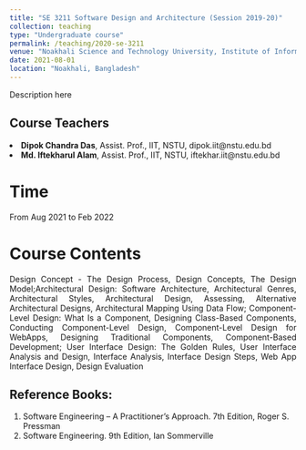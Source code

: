 ```yaml
---
title: "SE 3211 Software Design and Architecture (Session 2019-20)"
collection: teaching
type: "Undergraduate course"
permalink: /teaching/2020-se-3211
venue: "Noakhali Science and Technology University, Institute of Information Technology"
date: 2021-08-01
location: "Noakhali, Bangladesh"
---
```

Description here

Course Teachers
---
<li><b>Dipok Chandra Das</b>, Assist. Prof., IIT, NSTU, dipok.iit@nstu.edu.bd</li>
<li><b>Md. Iftekharul Alam</b>, Assist. Prof., IIT, NSTU, iftekhar.iit@nstu.edu.bd</li>

Time
====
From Aug 2021 to Feb 2022

Course Contents
=====
<p align="justify">
Design Concept - The Design Process, Design Concepts, The Design Model;Architectural Design: Software Architecture, Architectural Genres, Architectural Styles, Architectural Design, Assessing, Alternative Architectural Designs, Architectural Mapping Using Data Flow; Component-Level Design: What Is a Component, Designing Class-Based Components, Conducting Component-Level Design, Component-Level Design for WebApps, Designing Traditional Components, Component-Based Development; User Interface Design: The Golden Rules, User Interface Analysis and Design, Interface Analysis, Interface Design Steps, Web App Interface Design, Design Evaluation
</p>

Reference Books:
----
1. Software Engineering – A Practitioner’s Approach. 7th Edition, Roger S. Pressman<br/>
2. Software Engineering. 9th Edition, Ian Sommerville<br/>
